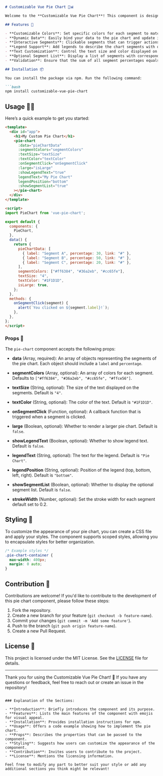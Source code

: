 ```markdown
# Customizable Vue Pie Chart 🎨📊

Welcome to the **Customizable Vue Pie Chart**! This component is designed to provide an easy and flexible way to render pie charts in your Vue.js applications. Whether you're building a dashboard, a reporting tool, or just need to visualize data, this pie chart component can be tailored to fit your needs. 

## Features 🚀

- **Customizable Colors**: Set specific colors for each segment to match your app’s branding.
- **Dynamic Data**: Easily bind your data to the pie chart and update it on the fly.
- **Interactive Segments**: Clickable segments that can trigger actions or redirect users.
- **Legend Support**: Add legends to describe the chart segments with optional placement.
- **Text Customization**: Control the text size and color displayed on the chart.
- **Optional Segment List**: Display a list of segments with corresponding colors for better clarity.
- **Validation**: Ensure that the sum of all segment percentages equals 100% for accurate representation.

## Installation 📦

You can install the package via npm. Run the following command:

```bash
npm install customizable-vue-pie-chart
```

## Usage 👩‍💻

Here’s a quick example to get you started:

```html
<template>
  <div id="app">
    <h1>My Custom Pie Chart</h1>
    <pie-chart 
      :data="pieChartData"
      :segmentColors="segmentColors"
      :textSize="textSize"
      :textColor="textColor"
      :onSegmentClick="onSegmentClick"
      :large="isLarge"
      :showLegendText="true"
      legendText="My Pie Chart"
      legendPosition="bottom"
      :showSegmentList="true"
    ></pie-chart>
  </div>
</template>

<script>
import PieChart from 'vue-pie-chart';

export default {
  components: {
    PieChart,
  },
  data() {
    return {
      pieChartData: [
        { label: "Segment A", percentage: 30, link: "#" },
        { label: "Segment B", percentage: 50, link: "#" },
        { label: "Segment C", percentage: 20, link: "#" },
      ],
      segmentColors: ["#ff6384", "#36a2eb", "#cc65fe"],
      textSize: "4",
      textColor: "#1F1D1D",
      isLarge: true,
    };
  },
  methods: {
    onSegmentClick(segment) {
      alert(`You clicked on ${segment.label}!`);
    },
  },
};
</script>
```

### Props 📜

The `pie-chart` component accepts the following props:

- **data** (Array, required): An array of objects representing the segments of the pie chart. Each object should include a `label` and `percentage`.
  
- **segmentColors** (Array, optional): An array of colors for each segment. Defaults to `["#ff6384", "#36a2eb", "#cc65fe", "#ffce56"]`.
  
- **textSize** (String, optional): The size of the text displayed on the segments. Default is `"4"`.
  
- **textColor** (String, optional): The color of the text. Default is `"#1F1D1D"`.
  
- **onSegmentClick** (Function, optional): A callback function that is triggered when a segment is clicked.
  
- **large** (Boolean, optional): Whether to render a larger pie chart. Default is `false`.
  
- **showLegendText** (Boolean, optional): Whether to show legend text. Default is `false`.
  
- **legendText** (String, optional): The text for the legend. Default is `"Pie Chart"`.
  
- **legendPosition** (String, optional): Position of the legend (top, bottom, left, right). Default is `"bottom"`.
  
- **showSegmentList** (Boolean, optional): Whether to display the optional segment list. Default is `false`.

- **strokeWidth** (Number, optional): Set the stroke width for each segment default set to 0.2.

## Styling 🎨

To customize the appearance of your pie chart, you can create a CSS file and apply your styles. The component supports scoped styles, allowing you to encapsulate styles for better organization.

```css
/* Example styles */
.pie-chart-container {
  max-width: 400px;
  margin: 0 auto;
}
```

## Contribution 🤝

Contributions are welcome! If you'd like to contribute to the development of this pie chart component, please follow these steps:

1. Fork the repository.
2. Create a new branch for your feature (`git checkout -b feature-name`).
3. Commit your changes (`git commit -m 'Add some feature'`).
4. Push to the branch (`git push origin feature-name`).
5. Create a new Pull Request.

## License 📄

This project is licensed under the MIT License. See the [LICENSE](LICENSE) file for details.

---

Thank you for using the Customizable Vue Pie Chart! 🎉 If you have any questions or feedback, feel free to reach out or create an issue in the repository!
```

### Explanation of the Sections:

- **Introduction**: Briefly introduces the component and its purpose.
- **Features**: Lists the main features of the component with emojis for visual appeal.
- **Installation**: Provides installation instructions for npm.
- **Usage**: Offers a code example showing how to implement the pie chart.
- **Props**: Describes the properties that can be passed to the component.
- **Styling**: Suggests how users can customize the appearance of the component.
- **Contribution**: Invites users to contribute to the project.
- **License**: Mentions the licensing information.

Feel free to modify any part to better suit your style or add any additional sections you think might be relevant!